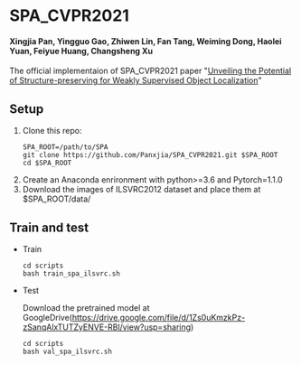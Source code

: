 # SPA_CVPR2021
#### Xingjia Pan, Yingguo Gao, Zhiwen Lin, Fan Tang, Weiming Dong, Haolei Yuan, Feiyue Huang, Changsheng Xu
The official implementaion of SPA_CVPR2021 paper "[Unveiling the Potential of Structure-preserving for Weakly Supervised Object Localization](https://arxiv.org/abs/2103.04523)"

## Setup
1. Clone this repo:
   ~~~
   SPA_ROOT=/path/to/SPA
   git clone https://github.com/Panxjia/SPA_CVPR2021.git $SPA_ROOT
   cd $SPA_ROOT
   ~~~
2. Create an Anaconda enrironment with python>=3.6 and Pytorch=1.1.0
3. Download the images of ILSVRC2012 dataset and place them at $SPA_ROOT/data/

## Train and test
- Train
    ~~~
    cd scripts
    bash train_spa_ilsvrc.sh
    ~~~
- Test
  
  Download the pretrained model at GoogleDrive(https://drive.google.com/file/d/1Zs0uKmzkPz-zSanqAlxTUTZyENVE-RBl/view?usp=sharing)
    ~~~
    cd scripts
    bash val_spa_ilsvrc.sh
    ~~~



